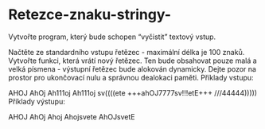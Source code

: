 # Retezce-znaku-stringy-

Vytvořte program, který bude schopen “vyčistit” textový vstup.

Načtěte ze standardního vstupu řetězec - maximální délka je 100 znaků.
Vytvořte funkci, která vrátí nový řetězec. Ten bude obsahovat pouze malá a velká písmena - výstupní řetězec bude alokován dynamicky.
Dejte pozor na prostor pro ukončovací nulu a správnou dealokaci paměti.
Příklady vstupu:

AHOJ
AhOj
Ah111oj
Ah111oj sv((((ete
+++ahOJ7777sv!!!etE+++
///44444)))))
Příklady výstupu:

AHOJ
AhOj
Ahoj
Ahojsvete
AhOJsvetE
